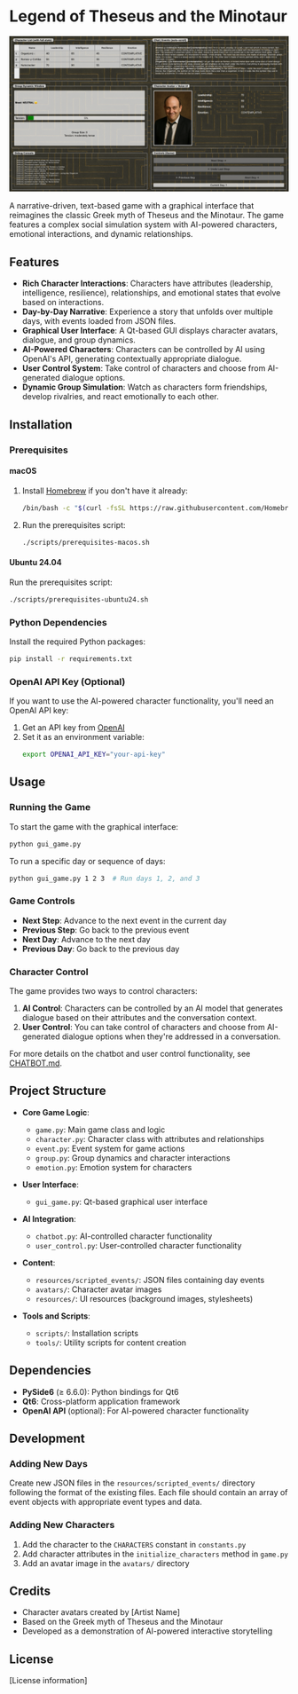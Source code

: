 # Legend of Theseus and the Minotaur

![Game Screenshot](https://github.com/yuchdev/LegendOfTheseusAndMinotaur/blob/master/resources/screenshots/game.png)

A narrative-driven, text-based game with a graphical interface that reimagines the classic Greek myth of Theseus and the Minotaur. The game features a complex social simulation system with AI-powered characters, emotional interactions, and dynamic relationships.

## Features

- **Rich Character Interactions**: Characters have attributes (leadership, intelligence, resilience), relationships, and emotional states that evolve based on interactions.
- **Day-by-Day Narrative**: Experience a story that unfolds over multiple days, with events loaded from JSON files.
- **Graphical User Interface**: A Qt-based GUI displays character avatars, dialogue, and group dynamics.
- **AI-Powered Characters**: Characters can be controlled by AI using OpenAI's API, generating contextually appropriate dialogue.
- **User Control System**: Take control of characters and choose from AI-generated dialogue options.
- **Dynamic Group Simulation**: Watch as characters form friendships, develop rivalries, and react emotionally to each other.

## Installation

### Prerequisites

#### macOS

1. Install [Homebrew](https://brew.sh/) if you don't have it already:
   ```bash
   /bin/bash -c "$(curl -fsSL https://raw.githubusercontent.com/Homebrew/install/HEAD/install.sh)"
   ```

2. Run the prerequisites script:
   ```bash
   ./scripts/prerequisites-macos.sh
   ```

#### Ubuntu 24.04

Run the prerequisites script:
```bash
./scripts/prerequisites-ubuntu24.sh
```

### Python Dependencies

Install the required Python packages:
```bash
pip install -r requirements.txt
```

### OpenAI API Key (Optional)

If you want to use the AI-powered character functionality, you'll need an OpenAI API key:

1. Get an API key from [OpenAI](https://platform.openai.com/)
2. Set it as an environment variable:
   ```bash
   export OPENAI_API_KEY="your-api-key"
   ```

## Usage

### Running the Game

To start the game with the graphical interface:
```bash
python gui_game.py
```

To run a specific day or sequence of days:
```bash
python gui_game.py 1 2 3  # Run days 1, 2, and 3
```

### Game Controls

- **Next Step**: Advance to the next event in the current day
- **Previous Step**: Go back to the previous event
- **Next Day**: Advance to the next day
- **Previous Day**: Go back to the previous day

### Character Control

The game provides two ways to control characters:

1. **AI Control**: Characters can be controlled by an AI model that generates dialogue based on their attributes and the conversation context.
2. **User Control**: You can take control of characters and choose from AI-generated dialogue options when they're addressed in a conversation.

For more details on the chatbot and user control functionality, see [CHATBOT.md](CHATBOT.md).

## Project Structure

- **Core Game Logic**:
  - `game.py`: Main game class and logic
  - `character.py`: Character class with attributes and relationships
  - `event.py`: Event system for game actions
  - `group.py`: Group dynamics and character interactions
  - `emotion.py`: Emotion system for characters

- **User Interface**:
  - `gui_game.py`: Qt-based graphical user interface

- **AI Integration**:
  - `chatbot.py`: AI-controlled character functionality
  - `user_control.py`: User-controlled character functionality

- **Content**:
  - `resources/scripted_events/`: JSON files containing day events
  - `avatars/`: Character avatar images
  - `resources/`: UI resources (background images, stylesheets)

- **Tools and Scripts**:
  - `scripts/`: Installation scripts
  - `tools/`: Utility scripts for content creation

## Dependencies

- **PySide6** (≥ 6.6.0): Python bindings for Qt6
- **Qt6**: Cross-platform application framework
- **OpenAI API** (optional): For AI-powered character functionality

## Development

### Adding New Days

Create new JSON files in the `resources/scripted_events/` directory following the format of the existing files. Each file should contain an array of event objects with appropriate event types and data.

### Adding New Characters

1. Add the character to the `CHARACTERS` constant in `constants.py`
2. Add character attributes in the `initialize_characters` method in `game.py`
3. Add an avatar image in the `avatars/` directory

## Credits

- Character avatars created by [Artist Name]
- Based on the Greek myth of Theseus and the Minotaur
- Developed as a demonstration of AI-powered interactive storytelling

## License

[License information]